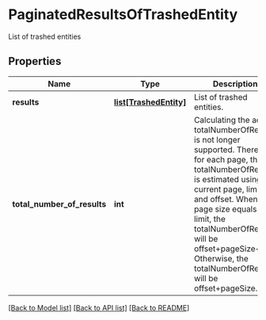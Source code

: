 # PaginatedResultsOfTrashedEntity

List of trashed entities
## Properties
Name | Type | Description | Notes
------------ | ------------- | ------------- | -------------
**results** | [**list[TrashedEntity]**](TrashedEntity.md) | List of trashed entities. | [optional] 
**total_number_of_results** | **int** | Calculating the actual totalNumberOfResults is not longer supported. Therefore, for each page, the totalNumberOfResults is estimated using the current page, limit, and offset. When the page size equals the limit, the totalNumberOfResults will be offset+pageSize+ 1. Otherwise, the totalNumberOfResults will be offset+pageSize.  | [optional] 

[[Back to Model list]](../README.md#documentation-for-models) [[Back to API list]](../README.md#documentation-for-api-endpoints) [[Back to README]](../README.md)


